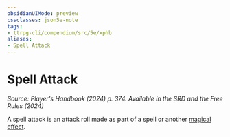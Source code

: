 ```yaml
---
obsidianUIMode: preview
cssclasses: json5e-note
tags:
- ttrpg-cli/compendium/src/5e/xphb
aliases:
- Spell Attack
---
```

# Spell Attack
*Source: Player's Handbook (2024) p. 374. Available in the <span title='Systems Reference Document (5.2)'>SRD</span> and the Free Rules (2024)* 

A spell attack is an attack roll made as part of a spell or another [magical effect](/3-Mechanics/CLI/variant-rules/magical-effect-xphb.md).